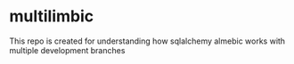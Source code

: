 # multilimbic
This repo is created for understanding how sqlalchemy almebic works with multiple development branches
